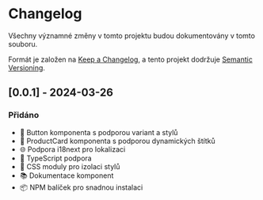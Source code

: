 # Changelog

Všechny významné změny v tomto projektu budou dokumentovány v tomto souboru.

Formát je založen na [Keep a Changelog](https://keepachangelog.com/cs/1.0.0),
a tento projekt dodržuje [Semantic Versioning](https://semver.org/spec/v2.0.0.html).

## [0.0.1] - 2024-03-26

### Přidáno
- 🎨 Button komponenta s podporou variant a stylů
- 🎨 ProductCard komponenta s podporou dynamických štítků
- 🌐 Podpora i18next pro lokalizaci
- 🎯 TypeScript podpora
- 🎨 CSS moduly pro izolaci stylů
- 📚 Dokumentace komponent
- 📦 NPM balíček pro snadnou instalaci
